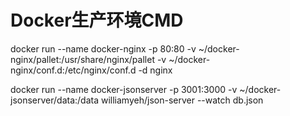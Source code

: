 # Docker生产环境CMD



docker run --name docker-nginx -p 80:80 -v ~/docker-nginx/pallet:/usr/share/nginx/pallet -v ~/docker-nginx/conf.d:/etc/nginx/conf.d -d nginx



docker run  --name docker-jsonserver -p 3001:3000  -v ~/docker-jsonserver/data:/data williamyeh/json-server --watch db.json

